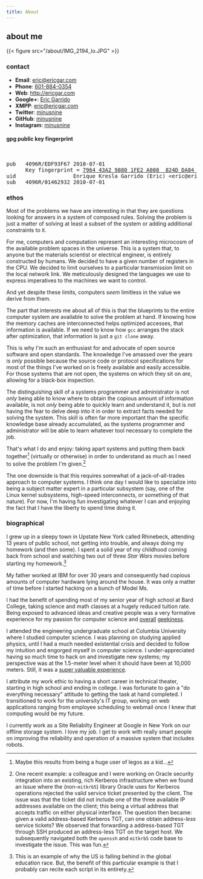 ```yaml
---
title: About
---
```


## about me

{{< figure src="/about/IMG_2194_lo.JPG" >}}

### contact

* **Email**: <a href="mailto:eric@ericgar.com">eric@ericgar.com</a>
* **Phone**: <a href="tel:+1-601-884-0354">601-884-0354</a>
* **Web**: <a href="http://ericgar.com">http://ericgar.com</a>
* **Google+**: <a href="https://plus.google.com/112531583832022190935">Eric Garrido</a>
* **XMPP**: <a href="xmpp:eric@ericgar.com">eric@ericgar.com</a>
* **Twitter**: <a href="http://www.twitter.com/minusnine">minusnine</a>
* **GitHub**: <a href="http://www.github.com/minusnine">minusnine</a>
* **Instagram**: <a href="https://instagram.com/minusn1ne/">minusnine</a>


#### gpg public key fingerprint

<br />

<pre>
pub   4096R/EDF93F67 2010-07-01
      Key fingerprint = <a href="/about/gpg.asc">7964 43A2 9880 1FE2 A008  824D DA84 8148 EDF9 3F67</a>
uid                  Enrique Kresla Garrido (Eric) &lt;eric@ericgar.com&gt;
sub   4096R/01462932 2010-07-01
</pre>


### ethos

Most of the problems we have are interesting in that they are questions
looking for answers in a system of composed rules. Solving the problem
is just a matter of solving at least a subset of the system or adding
additional constraints to it.

For me, computers and computation represent an interesting microcosm
of the available problem spaces in the universe. This is a system
that, to anyone but the materials scientist or electrical engineer,
is entirely constructed by humans. We decided to have a given number
of registers in the CPU. We decided to limit ourselves to a particular
transmission limit on the local network link. We meticulously designed
the languages we use to express imperatives to the machines we want
to control. 

And yet despite these limits, computers *seem* limitless in the value
we derive from them.

The part that interests me about all of this is that the blueprints
to the entire computer system are available to solve the problem
at hand. If knowing how the memory caches are interconnected helps
optimized accesses, that information is available. If we need to know
how `gcc` arranges the stack after optimization, that information is
just a `git clone` away.

This is why I'm such an enthusiast for and advocate of open source
software and open standards. The knowledge I've amassed over the years
is *only* possible because the source code or protocol specifications
for most of the things I've worked on is freely available and easily
accessible. For those systems that are not open, the systems on which
they sit on _are_, allowing for a black-box inspection.

The distinguishing skill of a systems programmer and administrator
is not _only_ being able to know where to obtain the copious amount
of information available, is not _only_ being able to quickly learn
and understand it, but is *not* having the fear to delve deep into it
in order to extract facts needed for solving the system. This skill
is often far more important than the specific knowledge base already
accumulated, as the systems programmer and administrator will be able
to learn whatever tool necessary to complete the job.

That's what I do and enjoy: taking apart systems and putting them back
together[^legos] (virtually or otherwise) in order to understand as
much as I need to solve the problem I'm given.[^takeapart]

The one downside is that this requires somewhat of a jack-of-all-trades
approach to computer systems. I think one day I would like to
specialize into being a subject matter expert in a particular subsystem
(say, one of the Linux kernel subsystems, high-speed interconnects,
or something of that nature). For now, I'm having fun investigating
whatever I can and enjoying the fact that I have the liberty to spend
time doing it.

[^legos]: Maybe this results from being a huge user of legos as a kid...

[^takeapart]: One recent example: a colleague and I were working
    on Oracle security integration into an existing, rich Kerberos infrastructure
    when we found an issue where the (non-`mitkrb5`) library Oracle uses for
    Kerberos operations rejected the valid service ticket presented by the
    client. The issue was that the ticket did not include one of the three
    available IP addresses available on the client; this being a virtual address
    that accepts traffic on either physical interface. The question then became:
    given a valid address-based Kerberos TGT, can one obtain address-*less*
    service tickets? We observed that forwarding a address-based TGT through SSH
    produced an address-less TGT on the target host. We subsequently navigated
    both the `openssh` and `mitkrb5` code base to investigate the issue. This was
    fun.

### biographical

I grew up in a sleepy town in Upstate New York called Rhinebeck,
attending 13 years of public school, not getting into trouble, and
always doing my homework (and then some). I spent a solid year of my
childhood coming back from school and watching two out of three *Star
Wars* movies before starting my homework.[^homework]

[^homework]: This is an example of why the US is falling behind in
    the global education race. But, the benefit of this particular example
    is that I probably can recite each script in its entirety.

My father worked at IBM for over 30 years and consequently had copious
amounts of computer hardware lying around the house. It was only a
matter of time before I started hacking on a bunch of Model Ms.

I had the benefit of spending most of my senior year of high school
at Bard College, taking science and math classes at a hugely reduced
tuition rate. Being exposed to advanced ideas and creative people was
a very formative experience for my passion for computer science and
[overall] [geekiness].

[overall]: /2010/05/17/just-did-this/
[geekiness]: /2009/11/04/a-real-but-unfinished-journal-entry

I attended the engineering undergraduate school at Columbia University
where I studied computer science. I was planning on studying applied
physics, until I had a much needed existential crisis and decided to
follow my intuition and engorged myself in computer science. I
under-appreciated having so much time to hack on and investigate new
systems; my perspective was at the 1.5-meter level when it should have
been at 10,000 meters. Still, it was a [super valuable experience][xp].

[xp]: /2009/10/29/columbia-advice

I attribute my work ethic to having a short career in technical
theater, starting in high school and ending in college. I was fortunate
to gain a "do everything necessary" attitude to getting the task
at hand completed. I transitioned to work for the university's IT
group, working on web applications ranging from employee scheduling
to webmail once I knew that computing would be my future.

I currently work as a Site Reliabilty Engineer at Google in New York
on our offline storage system. I love my job. I get to work with
really smart people on improving the reliability and operation of a
massive system that includes robots.
